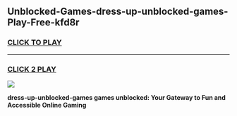 
## Unblocked-Games-dress-up-unblocked-games-Play-Free-kfd8r
<h3>
<a href="https://premium76.site?title=dress-up-unblocked-games&ref=18A">CLICK TO PLAY</a></h3>
<hr>

<h3>
<a href="https://premium76.site?title=dress-up-unblocked-games&ref=18A">CLICK 2 PLAY</a>
  
</h3>

<a href="https://premium76.site?title=dress-up-unblocked-games&ref=18A"><img src="https://clearcache.store/games.png"></a>


**dress-up-unblocked-games games unblocked: Your Gateway to Fun and Accessible Online Gaming**
